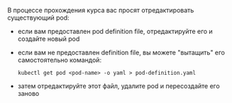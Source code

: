В процессе прохождения курса вас просят отредактировать существующий pod:
- если вам предоставлен pod definition file, отредактируйте его и создайте новый pod
- если вам не предоставлен definition file, вы можете "вытащить" его самостоятельно командой:

  `kubectl get pod <pod-name> -o yaml > pod-definition.yaml`
- затем отредактируйте этот файл, удалите pod и пересоздайте его заново